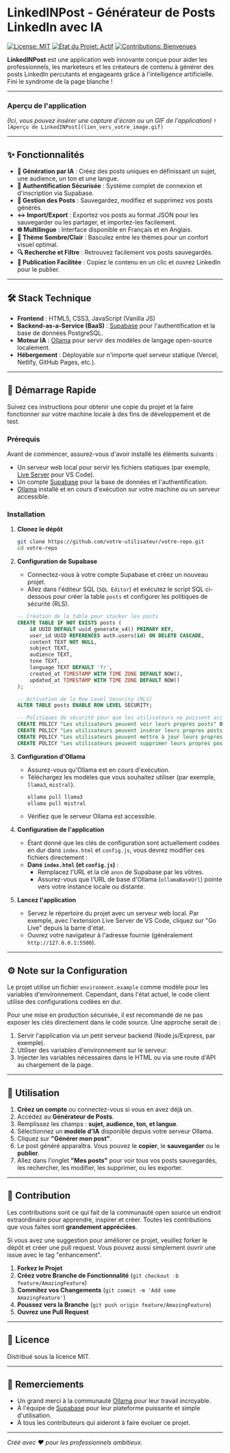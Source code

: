 # LinkedINPost - Générateur de Posts LinkedIn avec IA

[![License: MIT](https://img.shields.io/badge/License-MIT-yellow.svg)](https://opensource.org/licenses/MIT)
[![État du Projet: Actif](https://img.shields.io/badge/état%20du%20projet-actif-brightgreen.svg)](https://github.com/votre-utilisateur/votre-repo)
[![Contributions: Bienvenues](https://img.shields.io/badge/contributions-bienvenues-blue.svg?style=flat-square)](https://github.com/votre-utilisateur/votre-repo/issues)

**LinkedINPost** est une application web innovante conçue pour aider les professionnels, les marketeurs et les créateurs de contenu à générer des posts LinkedIn percutants et engageants grâce à l'intelligence artificielle. Fini le syndrome de la page blanche !

---

### Aperçu de l'application

*(Ici, vous pouvez insérer une capture d'écran ou un GIF de l'application)*
`![Aperçu de LinkedINPost](lien_vers_votre_image.gif)`

---

## ✨ Fonctionnalités

- **🤖 Génération par IA** : Créez des posts uniques en définissant un sujet, une audience, un ton et une langue.
- **👤 Authentification Sécurisée** : Système complet de connexion et d'inscription via Supabase.
- **💾 Gestion des Posts** : Sauvegardez, modifiez et supprimez vos posts générés.
- **↔️ Import/Export** : Exportez vos posts au format JSON pour les sauvegarder ou les partager, et importez-les facilement.
- **🌐 Multilingue** : Interface disponible en Français et en Anglais.
- **🎨 Thème Sombre/Clair** : Basculez entre les thèmes pour un confort visuel optimal.
- **🔍 Recherche et Filtre** : Retrouvez facilement vos posts sauvegardés.
- **🚀 Publication Facilitée** : Copiez le contenu en un clic et ouvrez LinkedIn pour le publier.

---

## 🛠️ Stack Technique

- **Frontend** : HTML5, CSS3, JavaScript (Vanilla JS)
- **Backend-as-a-Service (BaaS)** : [Supabase](https://supabase.io/) pour l'authentification et la base de données PostgreSQL.
- **Moteur IA** : [Ollama](https://ollama.ai/) pour servir des modèles de langage open-source localement.
- **Hébergement** : Déployable sur n'importe quel serveur statique (Vercel, Netlify, GitHub Pages, etc.).

---

## 🚀 Démarrage Rapide

Suivez ces instructions pour obtenir une copie du projet et la faire fonctionner sur votre machine locale à des fins de développement et de test.

### Prérequis

Avant de commencer, assurez-vous d'avoir installé les éléments suivants :

- Un serveur web local pour servir les fichiers statiques (par exemple, [Live Server](https://marketplace.visualstudio.com/items?itemName=ritwickdey.LiveServer) pour VS Code).
- Un compte [Supabase](https://supabase.io/) pour la base de données et l'authentification.
- [Ollama](https://ollama.ai/) installé et en cours d'exécution sur votre machine ou un serveur accessible.

### Installation

1.  **Clonez le dépôt**
    ```sh
    git clone https://github.com/votre-utilisateur/votre-repo.git
    cd votre-repo
    ```

2.  **Configuration de Supabase**
    -   Connectez-vous à votre compte Supabase et créez un nouveau projet.
    -   Allez dans l'éditeur SQL (`SQL Editor`) et exécutez le script SQL ci-dessous pour créer la table `posts` et configurer les politiques de sécurité (RLS).

    ```sql
    -- Création de la table pour stocker les posts
    CREATE TABLE IF NOT EXISTS posts (
        id UUID DEFAULT uuid_generate_v4() PRIMARY KEY,
        user_id UUID REFERENCES auth.users(id) ON DELETE CASCADE,
        content TEXT NOT NULL,
        subject TEXT,
        audience TEXT,
        tone TEXT,
        language TEXT DEFAULT 'fr',
        created_at TIMESTAMP WITH TIME ZONE DEFAULT NOW(),
        updated_at TIMESTAMP WITH TIME ZONE DEFAULT NOW()
    );

    -- Activation de la Row Level Security (RLS)
    ALTER TABLE posts ENABLE ROW LEVEL SECURITY;

    -- Politiques de sécurité pour que les utilisateurs ne puissent accéder qu'à leurs propres posts
    CREATE POLICY "Les utilisateurs peuvent voir leurs propres posts" ON posts FOR SELECT USING (auth.uid() = user_id);
    CREATE POLICY "Les utilisateurs peuvent insérer leurs propres posts" ON posts FOR INSERT WITH CHECK (auth.uid() = user_id);
    CREATE POLICY "Les utilisateurs peuvent mettre à jour leurs propres posts" ON posts FOR UPDATE USING (auth.uid() = user_id);
    CREATE POLICY "Les utilisateurs peuvent supprimer leurs propres posts" ON posts FOR DELETE USING (auth.uid() = user_id);
    ```

3.  **Configuration d'Ollama**
    -   Assurez-vous qu'Ollama est en cours d'exécution.
    -   Téléchargez les modèles que vous souhaitez utiliser (par exemple, `llama3`, `mistral`).
        ```sh
        ollama pull llama3
        ollama pull mistral
        ```
    -   Vérifiez que le serveur Ollama est accessible.

4.  **Configuration de l'application**
    - Étant donné que les clés de configuration sont actuellement codées en dur dans `index.html` et `config.js`, vous devrez modifier ces fichiers directement :
    - **Dans `index.html` (et `config.js`)** :
        - Remplacez l'URL et la clé `anon` de Supabase par les vôtres.
        - Assurez-vous que l'URL de base d'Ollama (`ollamaBaseUrl`) pointe vers votre instance locale ou distante.

5.  **Lancez l'application**
    -   Servez le répertoire du projet avec un serveur web local. Par exemple, avec l'extension Live Server de VS Code, cliquez sur "Go Live" depuis la barre d'état.
    -   Ouvrez votre navigateur à l'adresse fournie (généralement `http://127.0.0.1:5500`).

---

## ⚙️ Note sur la Configuration

Le projet utilise un fichier `environment.example` comme modèle pour les variables d'environnement. Cependant, dans l'état actuel, le code client utilise des configurations codées en dur.

Pour une mise en production sécurisée, il est recommandé de ne pas exposer les clés directement dans le code source. Une approche serait de :
1.  Servir l'application via un petit serveur backend (Node.js/Express, par exemple).
2.  Utiliser des variables d'environnement sur le serveur.
3.  Injecter les variables nécessaires dans le HTML ou via une route d'API au chargement de la page.

---

## 📖 Utilisation

1.  **Créez un compte** ou connectez-vous si vous en avez déjà un.
2.  Accédez au **Générateur de Posts**.
3.  Remplissez les champs : **sujet, audience, ton, et langue**.
4.  Sélectionnez un **modèle d'IA** disponible depuis votre serveur Ollama.
5.  Cliquez sur **"Générer mon post"**.
6.  Le post généré apparaîtra. Vous pouvez le **copier**, le **sauvegarder** ou le **publier**.
7.  Allez dans l'onglet **"Mes posts"** pour voir tous vos posts sauvegardés, les rechercher, les modifier, les supprimer, ou les exporter.

---

## 🤝 Contribution

Les contributions sont ce qui fait de la communauté open source un endroit extraordinaire pour apprendre, inspirer et créer. Toutes les contributions que vous faites sont **grandement appréciées**.

Si vous avez une suggestion pour améliorer ce projet, veuillez forker le dépôt et créer une pull request. Vous pouvez aussi simplement ouvrir une issue avec le tag "enhancement".

1.  **Forkez le Projet**
2.  **Créez votre Branche de Fonctionnalité** (`git checkout -b feature/AmazingFeature`)
3.  **Commitez vos Changements** (`git commit -m 'Add some AmazingFeature'`)
4.  **Poussez vers la Branche** (`git push origin feature/AmazingFeature`)
5.  **Ouvrez une Pull Request**

---

## 📜 Licence

Distribué sous la licence MIT.

---

## 🙏 Remerciements

-   Un grand merci à la communauté [Ollama](https://ollama.ai/) pour leur travail incroyable.
-   À l'équipe de [Supabase](https://supabase.io/) pour leur plateforme puissante et simple d'utilisation.
-   À tous les contributeurs qui aideront à faire évoluer ce projet.

---

*Créé avec ❤️ pour les professionnels ambitieux.*

